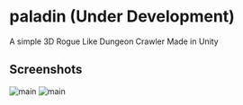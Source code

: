 # paladin (Under Development)
A simple 3D Rogue Like Dungeon Crawler Made in Unity 
## Screenshots

![main](Readme/scr1.png)
![main](Readme/scr2.png)